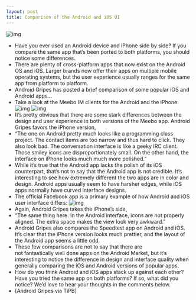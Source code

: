 ```yaml
---
layout: post
title: Comparison of the Android and iOS UI
---
```

![img](http://media.idownloadblog.com/wp-content/uploads/2011/04/Android-Vs-iOS.jpeg)
* Have you ever used an Android device and iPhone side by side? If you compare the same app that’s been ported to both platforms, you should notice some differences.
* There are plenty of cross-platform apps that now exist on the Android OS and iOS. Larger brands now offer their apps on multiple mobile operating systems, but the user experience usually ranges for the same app from platform to platform.
* Android Gripes has posted a brief comparison of some popular iOS and Android apps…
* Take a look at the Meebo IM clients for the Android and the iPhone:
![img](http://media.idownloadblog.com/wp-content/uploads/2011/04/Meebo-IM-client-Android.png)
![img](http://media.idownloadblog.com/wp-content/uploads/2011/04/Meebo-IM-client-iOS.png)
* It’s pretty obvious that there are some stark differences between the design and user experience in both versions of the Meebo app. Android Gripes favors the iPhone version,
* “The one on Android pretty much looks like a programming class project. The contact items are too narrow and thus hard to click. They also look bad. The conversation interface is like a geeky IRC client. Those smiley icons are disproportionately small. On the other hand, the interface on iPhone looks much much more polished.”
* While it’s true that the Android app lacks the polish of its iOS counterpart, that’s not to say that the Android app is not credible. It’s interesting to see how extremely different the two apps are in color and design. Android apps usually seem to have harsher edges, while iOS apps normally have curved interface designs.
* The official Facebook app is a primary example of how Android and iOS user interface differs:
![img](http://media.idownloadblog.com/wp-content/uploads/2011/04/Facebook-app-iOS-and-Android.png)
* Again, Android Gripes takes the iPhone’s side,
* “The same thing here. In the Android interface, icons are not properly aligned. The extra space makes the view look very awkward.”
* Android Gripes also compares the Speedtest app on Android and iOS. It’s clear that the iPhone version looks much prettier, and the layout of the Android app seems a little odd.
* These few comparisons are not to say that there are not fantastically well done apps on the Android Market, but it’s interesting to notice the difference in design and interface quality when generally comparing the iOS and Android versions of popular apps.
* How do you think Android and iOS apps stack up against each other? Have you tried the same app on both platforms? If so, what did you notice? We’d love to hear your thoughts in the comments below.
* [Android Gripes via TiPB]

